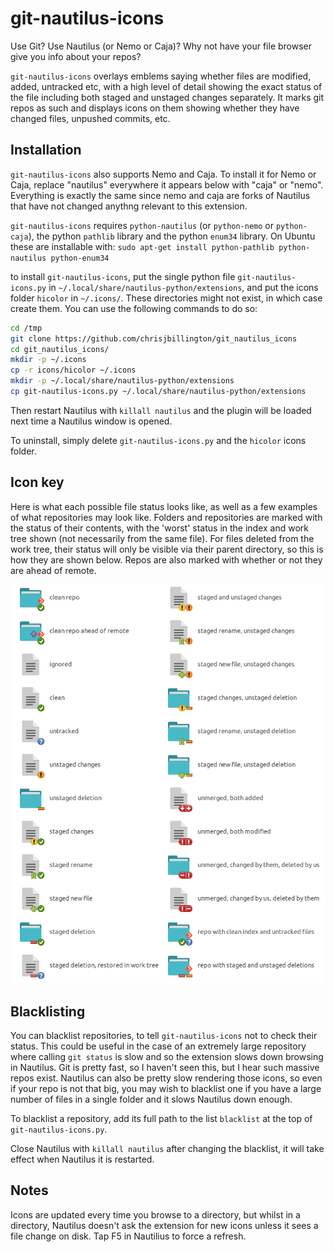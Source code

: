 # git-nautilus-icons

Use Git? Use Nautilus (or Nemo or Caja)? Why not have your file browser give you info about your repos?

`git-nautilus-icons` overlays emblems saying whether files are modified,
added, untracked etc, with a high level of detail showing the exact status of
the file including both staged and unstaged changes separately. It marks git
repos as such and displays icons on them showing whether they have changed
files, unpushed commits, etc.

## Installation

`git-nautilus-icons` also supports Nemo and Caja. To install it for Nemo or Caja,
replace "nautilus" everywhere it appears below with "caja" or "nemo". Everything is
exactly the same since nemo and caja are forks of Nautilus that have not changed
anythng relevant to this extension.

`git-nautilus-icons` requires `python-nautilus` (or `python-nemo` or `python-
caja`), the python `pathlib` library and the python `enum34` library. On Ubuntu
these are installable with: `sudo apt-get install python-pathlib python-nautilus
python-enum34`

to install `git-nautilus-icons`, put the single python file `git-nautilus-
icons.py` in `~/.local/share/nautilus-python/extensions`, and put the icons
folder `hicolor` in `~/.icons/`. These directories might not exist, in which
case create them. You can use the following commands to do so:

```bash
cd /tmp
git clone https://github.com/chrisjbillington/git_nautilus_icons
cd git_nautilus_icons/
mkdir -p ~/.icons
cp -r icons/hicolor ~/.icons
mkdir -p ~/.local/share/nautilus-python/extensions
cp git-nautilus-icons.py ~/.local/share/nautilus-python/extensions
```

Then restart Nautilus with `killall nautilus` and the plugin will be loaded next time
a Nautilus window is opened.

To uninstall, simply delete `git-nautilus-icons.py` and the `hicolor` icons
folder.

## Icon key

Here is what each possible file status looks like, as well as a few examples
of what repositories may look like. Folders and repositories are marked with
the status of their contents, with the 'worst' status in the index and work
tree shown (not necessarily from the same file). For files deleted from the
work tree, their status will only be visible via their parent directory, so
this is how they are shown below. Repos are also marked with whether or not
they are ahead of remote.

![alt tag](key.png)

## Blacklisting

You can blacklist repositories, to tell `git-nautilus-icons` not to check
their status. This could be useful in the case of an extremely large
repository where calling `git status` is slow and so the extension slows down
browsing in Nautilus. Git is pretty fast, so I haven't seen this, but I hear
such massive repos exist. Nautilus can also be pretty slow rendering those
icons, so even if your repo is not that big, you may wish to blacklist one if
you have a large number of files in a single folder and it slows Nautilus down
enough.

To blacklist a repository, add its full path to the list `blacklist` at the
top of `git-nautilus-icons.py`.

Close Nautilus with `killall nautilus` after changing the blacklist, it
will take effect when Nautilus it is restarted.

## Notes

Icons are updated every time you browse to a directory, but whilst in a
directory, Nautilus doesn't ask the extension for new icons unless it sees a
file change on disk. Tap F5 in Nautilius to force a refresh.
